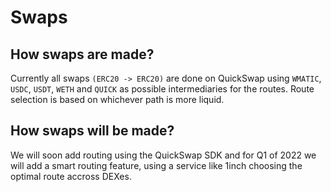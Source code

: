 # Swaps

## How swaps are made?

Currently all swaps `(ERC20 -> ERC20)` are done on QuickSwap using `WMATIC`, `USDC`, `USDT`, `WETH` and `QUICK` as possible intermediaries for the routes. Route selection is based on whichever path is more liquid.

## How swaps will be made?

We will soon add routing using the QuickSwap SDK and for Q1 of 2022 we will add a smart routing feature, using a service like 1inch choosing the optimal route accross DEXes.

